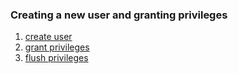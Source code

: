 ### Creating a new user and granting privileges
1. [create user](create_user.sql)
2. [grant privileges](grant_privileges.sql)
3. [flush privileges](flush_privileges.sql)